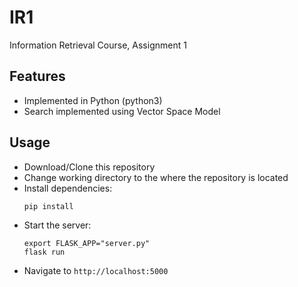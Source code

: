 # IR1
Information Retrieval Course, Assignment 1

## Features
- Implemented in Python (python3)
- Search implemented using Vector Space Model

## Usage
- Download/Clone this repository
- Change working directory to the where the repository is located
- Install dependencies:
	```
	pip install
	```
- Start the server:
	```
	export FLASK_APP="server.py"
	flask run
	```
- Navigate to `http://localhost:5000`